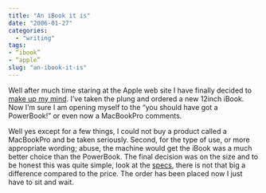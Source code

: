 ```yaml
---
title: "An iBook it is"
date: "2006-01-27"
categories:
  - "writing"
tags:
- “ibook”
- “apple”
slug: "an-ibook-it-is"
---
```


Well after much time staring at the Apple web site I have finally decided to [make up my mind][1]. I’ve taken the plung and ordered a new 12inch iBook. Now I’m sure I am opening myself to the “you should have got a PowerBook!” or even now a MacBookPro comments.

Well yes except for a few things, I could not buy a product called a MacBookPro and be taken seriously. Second, for the type of use, or more appropriate wording; abuse, the machine would get the iBook was a much better choice than the PowerBook.
The final decision was on the size and to be honest this was quite simple, look at the [specs][2], there is not that big a difference compared to the price.
The order has been placed now I just have to sit and wait.

[1]:	https://adamchamberlin.info/2005/12/ibook-or-powerbook/
[2]:	https://www.apple.com/uk/ibook/specs.html